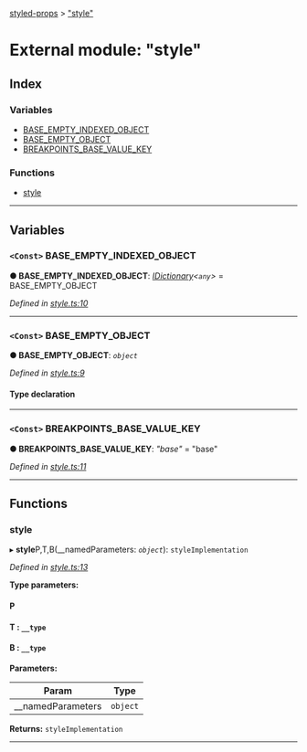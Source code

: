 [styled-props](../README.md) > ["style"](../modules/_style_.md)

# External module: "style"

## Index

### Variables

* [BASE_EMPTY_INDEXED_OBJECT](_style_.md#base_empty_indexed_object)
* [BASE_EMPTY_OBJECT](_style_.md#base_empty_object)
* [BREAKPOINTS_BASE_VALUE_KEY](_style_.md#breakpoints_base_value_key)

### Functions

* [style](_style_.md#style)

---

## Variables

<a id="base_empty_indexed_object"></a>

### `<Const>` BASE_EMPTY_INDEXED_OBJECT

**● BASE_EMPTY_INDEXED_OBJECT**: *[IDictionary](../interfaces/_types_.idictionary.md)<`any`>* =  BASE_EMPTY_OBJECT

*Defined in [style.ts:10](https://github.com/johanneslumpe/styled-props/blob/892c9ca/src/style.ts#L10)*

___
<a id="base_empty_object"></a>

### `<Const>` BASE_EMPTY_OBJECT

**● BASE_EMPTY_OBJECT**: *`object`*

*Defined in [style.ts:9](https://github.com/johanneslumpe/styled-props/blob/892c9ca/src/style.ts#L9)*

#### Type declaration

___
<a id="breakpoints_base_value_key"></a>

### `<Const>` BREAKPOINTS_BASE_VALUE_KEY

**● BREAKPOINTS_BASE_VALUE_KEY**: *"base"* = "base"

*Defined in [style.ts:11](https://github.com/johanneslumpe/styled-props/blob/892c9ca/src/style.ts#L11)*

___

## Functions

<a id="style"></a>

###  style

▸ **style**P,T,B(__namedParameters: *`object`*): `styleImplementation`

*Defined in [style.ts:13](https://github.com/johanneslumpe/styled-props/blob/892c9ca/src/style.ts#L13)*

**Type parameters:**

#### P 
#### T :  `__type`
#### B :  `__type`
**Parameters:**

| Param | Type |
| ------ | ------ |
| __namedParameters | `object` |

**Returns:** `styleImplementation`

___

